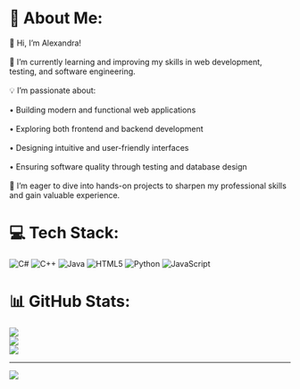 # 💫 About Me:
🌸 Hi, I’m Alexandra!<br><br>🌱 I’m currently learning and improving my skills in web development, testing, and software engineering.<br><br>💡 I’m passionate about:<br><br>• Building modern and functional web applications<br><br>• Exploring both frontend and backend development<br><br>• Designing intuitive and user-friendly interfaces<br><br>• Ensuring software quality through testing and database design<br><br>🌟 I’m eager to dive into hands-on projects to sharpen my professional skills and gain valuable experience.


# 💻 Tech Stack:
![C#](https://img.shields.io/badge/c%23-%23239120.svg?style=flat&logo=csharp&logoColor=white) ![C++](https://img.shields.io/badge/c++-%2300599C.svg?style=flat&logo=c%2B%2B&logoColor=white) ![Java](https://img.shields.io/badge/java-%23ED8B00.svg?style=flat&logo=openjdk&logoColor=white) ![HTML5](https://img.shields.io/badge/html5-%23E34F26.svg?style=flat&logo=html5&logoColor=white) ![Python](https://img.shields.io/badge/python-3670A0?style=flat&logo=python&logoColor=ffdd54) ![JavaScript](https://img.shields.io/badge/javascript-%23323330.svg?style=flat&logo=javascript&logoColor=%23F7DF1E)
# 📊 GitHub Stats:
![](https://github-readme-stats.vercel.app/api?username=iamsashka&theme=blue_navy&hide_border=false&include_all_commits=false&count_private=false)<br/>
![](https://github-readme-streak-stats.herokuapp.com/?user=iamsashka&theme=blue_navy&hide_border=false)<br/>
![](https://github-readme-stats.vercel.app/api/top-langs/?username=iamsashka&theme=blue_navy&hide_border=false&include_all_commits=false&count_private=false&layout=compact)

---
[![](https://visitcount.itsvg.in/api?id=iamsashka&icon=0&color=1)](https://visitcount.itsvg.in)
